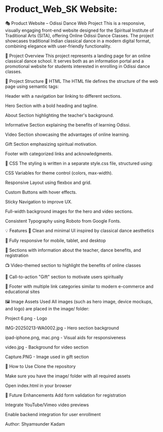# Product_Web_SK Website:

🎭 Product Website – Odissi Dance Web Project
This is a responsive, visually engaging front-end website designed for the Spiritual Institute of Traditional Arts (SITA), offering Online Odissi Dance Classes. The project showcases traditional Indian classical dance in a modern digital format, combining elegance with user-friendly functionality.

📌 Project Overview
This project represents a landing page for an online classical dance school. It serves both as an information portal and a promotional website for students interested in enrolling in Odissi dance classes.

🧱 Project Structure
🔹 HTML
The HTML file defines the structure of the web page using semantic tags:

Header with a navigation bar linking to different sections.

Hero Section with a bold heading and tagline.

About Section highlighting the teacher's background.

Informative Section explaining the benefits of learning Odissi.

Video Section showcasing the advantages of online learning.

Gift Section emphasizing spiritual motivation.

Footer with categorized links and acknowledgments.

🔹 CSS
The styling is written in a separate style.css file, structured using:

CSS Variables for theme control (colors, max-width).

Responsive Layout using flexbox and grid.

Custom Buttons with hover effects.

Sticky Navigation to improve UX.

Full-width background images for the hero and video sections.

Consistent Typography using Roboto from Google Fonts.

💡 Features
🎨 Clean and minimal UI inspired by classical dance aesthetics

📱 Fully responsive for mobile, tablet, and desktop

🧘 Sections with information about the teacher, dance benefits, and registration

📺 Video-themed section to highlight the benefits of online classes

🎁 Call-to-action "Gift" section to motivate users spiritually

🧾 Footer with multiple link categories similar to modern e-commerce and educational sites

🖼️ Image Assets Used
All images (such as hero image, device mockups, and logo) are placed in the image/ folder:

Project 6.png - Logo

IMG-20250213-WA0002.jpg - Hero section background

ipad-iphone.png, mac.png - Visual aids for responsiveness

video.jpg - Background for video section

Capture.PNG - Image used in gift section

🚀 How to Use
Clone the repository

Make sure you have the image/ folder with all required assets

Open index.html in your browser

🔧 Future Enhancements
Add form validation for registration

Integrate YouTube/Vimeo video previews

Enable backend integration for user enrollment

Author:
Shyamsunder Kadam
